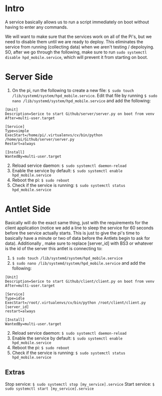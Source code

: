 # Intro
A service basically allows us to run a script immediately on boot without having to enter any commands.

We will want to make sure that the services work on all of the Pi's, but we need to disable them until we are ready to deploy.  This eliminates the service from running (collecting data) when we aren't testing / depoloying.  SO, after we go through the following, make sure to run `sudo systemctl disable hpd_mobile.service`, which will prevent it from starting on boot.

# Server Side
1. On the pi, run the following to create a new file: `$ sudo touch /lib/systemd/system/hpd_mobile.service`.  Edit that file by running `$ sudo nano /lib/systemd/system/hpd_mobile.service` and add the following:

```
[Unit]
Description=Serice to start Github/server/server.py on boot from venv
After=multi-user.target

[Service]
Type=simple
ExecStart=/home/pi/.virtualenvs/cv/bin/python /home/pi/Github/server/server.py
Restart=always

[Install]
WantedBy=multi-user.target
```

2. Reload service daemon: `$ sudo systemctl daemon-reload`
3. Enable the service by default: `$ sudo systemctl enable hpd_mobile.service`
4. Reboot the pi: `$ sudo reboot`
5. Check if the service is running: `$ sudo systemctl status hpd_mobile.service`

# Antlet Side
Basically will do the exact same thing, just with the requirements for the client application (notice we add a line to sleep the service for 60 seconds before the service actually starts.  This is just to give the pi's time to basically have a minute or two of data before the Antlets begin to ask for data).  Additionally , make sure to replace [server_id] with BS3 or whatever is the id of the server this antlet is connecting to:
1. `$ sudo touch /lib/systemd/system/hpd_mobile.service`
2. `$ sudo nano /lib/systemd/system/hpd_mobile.service` and add the following:

```
[Unit]
Description=Serice to start Github/client/client.py on boot from venv
After=multi-user.target

[Service]
Type=idle
ExecStart=/root/.virtualenvs/cv/bin/python /root/client/client.py [server_id]
restart=always

[Install]
WantedBy=multi-user.target
```

2. Reload service daemon: `$ sudo systemctl daemon-reload`
3. Enable the service by default: `$ sudo systemctl enable hpd_mobile.service`
4. Reboot the pi: `$ sudo reboot`
5. Check if the service is running: `$ sudo systemctl status hpd_mobile.service`

## Extras
Stop service: `$ sudo systemctl stop [my_service].service`
Start service: `$ sudo systemctl start [my_service].service`